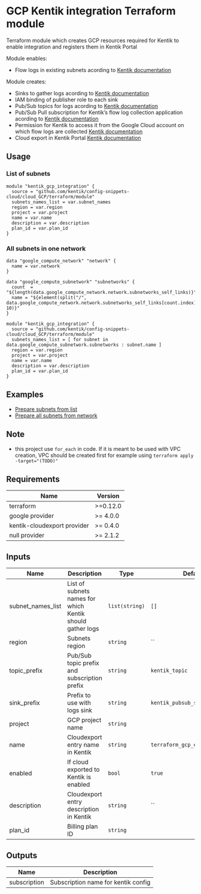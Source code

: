 # GCP Kentik integration Terraform module

Terraform module which creates GCP resources required for Kentik to enable integration and registers them in Kentik Portal

Module enables:
* Flow logs in existing subnets acording to [Kentik documentation](https://kb.kentik.com/Fc12.htm#Fc12-Enable_VPC_Flow_Logs)

Module creates:
* Sinks to gather logs acording to [Kentik documentation](https://kb.kentik.com/Fc12.htm#Fc12-Create_a_New_Topic)
* IAM binding of publisher role to each sink 
* Pub/Sub topics for logs acording to [Kentik documentation](https://kb.kentik.com/Fc12.htm#Fc12-Create_a_New_Topic)
* Pub/Sub Pull subscription for Kentik’s flow log collection application acording to [Kentik documentation](https://kb.kentik.com/Fc12.htm#Fc12-Create_a_Pull_Subscription)
* Permission for Kentik to access it from the Google Cloud account on which flow logs are collected [Kentik documentation](https://kb.kentik.com/Fc12.htm#Fc12-Set_Permissions)
* Cloud export in Kentik Portal [Kentik documentation](https://kb.kentik.com/v0/Bd07.htm#Bd07-Create_a_Cloud_in_Kentik)

## Usage

### List of subnets

```hcl
module "kentik_gcp_integration" {
  source = "github.com/kentik/config-snippets-cloud/cloud_GCP/terraform/module"
  subnets_names_list = var.subnet_names
  region = var.region
  project = var.project
  name = var.name
  description = var.description
  plan_id = var.plan_id
}
```

### All subnets in one network

```hcl
data "google_compute_network" "network" {
  name = var.network
}

data "google_compute_subnetwork" "subnetworks" {
  count  = "${length(data.google_compute_network.network.subnetworks_self_links)}"
  name = "${element(split("/", data.google_compute_network.network.subnetworks_self_links[count.index]), 10)}"
}

module "kentik_gcp_integration" {
  source = "github.com/kentik/config-snippets-cloud/cloud_GCP/terraform/module"
  subnets_names_list = [ for subnet in data.google_compute_subnetwork.subnetworks : subnet.name ]
  region = var.region
  project = var.project
  name = var.name
  description = var.description
  plan_id = var.plan_id
}
```

## Examples

* [Prepare subnets from list](examples/subnet-list)
* [Prepare all subnets from network](examples/all-network-subnets)

## Note
* this project use `for_each` in code. If it is meant to be used with VPC creation, VPC should be created first for example using `terraform apply -target="(TODO)"`

## Requirements

| Name | Version |
|------|---------|
| terraform | >=0.12.0 |
| google provider| >= 4.0.0 |
| kentik-cloudexport provider| >= 0.4.0 |
| null provider | >= 2.1.2 |

## Inputs

| Name | Description | Type | Default | Required |
|------|-------------|------|---------|:--------:|
| subnet_names_list | List of subnets names for which Kentik should gather logs | `list(string)` | `[]` | yes |
| region | Subnets region | `string` | `` | yes |
| topic_prefix | Pub/Sub topic prefix and subscription prefix | `string` | `kentik_topic` | no |
| sink_prefix | Prefix to use with logs sink | `string` | `kentik_pubsub_sink` | no |
| project | GCP project name | `string` | | yes |
| name | Cloudexport entry name in Kentik | `string` | `terraform_gcp_exported_cloud` | no |
| enabled | If cloud exported to Kentik is enabled | `bool` | `true` | no |
| description | Cloudexport entry description in Kentik | `string` | `` | no |
| plan\_id | Billing plan ID | `string` | | yes |

## Outputs

| Name | Description |
|------|-------------|
| subscription | Subscription name for kentik config |
